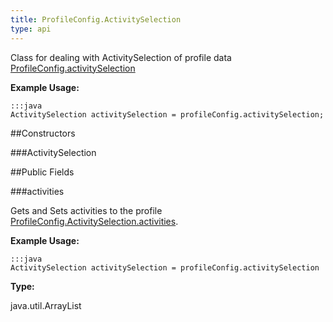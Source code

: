 ```yaml
---
title: ProfileConfig.ActivitySelection
type: api
---
```



Class for dealing with ActivitySelection of profile data [ ProfileConfig.activitySelection](../ProfileConfig#activityselection)
 
 

**Example Usage:**
	
	:::java	
	ActivitySelection activitySelection = profileConfig.activitySelection;


##Constructors

###ActivitySelection



##Public Fields

###activities

Gets and Sets activities to the profile [ ProfileConfig.ActivitySelection.activities](../ProfileConfig-ActivitySelection#activities).
 
 

**Example Usage:**
	
	:::java	
	ActivitySelection activitySelection = profileConfig.activitySelection


**Type:**

java.util.ArrayList

